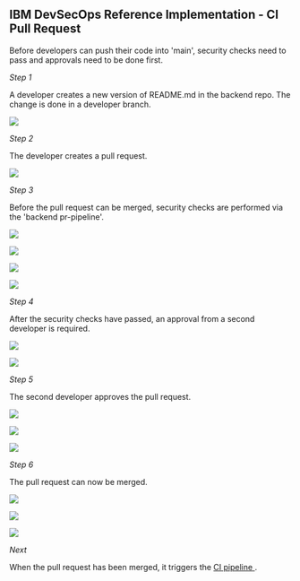 ## IBM DevSecOps Reference Implementation - CI Pull Request

Before developers can push their code into 'main', security checks need to pass and approvals need to be done first.

*Step 1* 

A developer creates a new version of README.md in the backend repo. The change is done in a developer branch.

<kbd><img src="https://raw.githubusercontent.com/IBM/multi-tenancy-documentation/main/documentation/images/cicd-devsecops/cicd-1-ci-backend-pr/002.png" /></kbd>

*Step 2* 

The developer creates a pull request.

<kbd><img src="https://raw.githubusercontent.com/IBM/multi-tenancy-documentation/main/documentation/images/cicd-devsecops/cicd-1-ci-backend-pr/003.png" /></kbd>

*Step 3* 

Before the pull request can be merged, security checks are performed via the 'backend pr-pipeline'.

<kbd><img src="https://raw.githubusercontent.com/IBM/multi-tenancy-documentation/main/documentation/images/cicd-devsecops/cicd-1-ci-backend-pr/004.png" /></kbd>

<kbd><img src="https://raw.githubusercontent.com/IBM/multi-tenancy-documentation/main/documentation/images/cicd-devsecops/cicd-1-ci-backend-pr/007.png" /></kbd>

<kbd><img src="https://raw.githubusercontent.com/IBM/multi-tenancy-documentation/main/documentation/images/cicd-devsecops/cicd-1-ci-backend-pr/008.png" /></kbd>

<kbd><img src="https://raw.githubusercontent.com/IBM/multi-tenancy-documentation/main/documentation/images/cicd-devsecops/cicd-1-ci-backend-pr/009.png" /></kbd>

*Step 4* 

After the security checks have passed, an approval from a second developer is required.

<kbd><img src="https://raw.githubusercontent.com/IBM/multi-tenancy-documentation/main/documentation/images/cicd-devsecops/cicd-1-ci-backend-pr/011.png" /></kbd>

<kbd><img src="https://raw.githubusercontent.com/IBM/multi-tenancy-documentation/main/documentation/images/cicd-devsecops/cicd-1-ci-backend-pr/012.png" /></kbd>

*Step 5* 

The second developer approves the pull request.

<kbd><img src="https://raw.githubusercontent.com/IBM/multi-tenancy-documentation/main/documentation/images/cicd-devsecops/cicd-1-ci-backend-pr/013.png" /></kbd>

<kbd><img src="https://raw.githubusercontent.com/IBM/multi-tenancy-documentation/main/documentation/images/cicd-devsecops/cicd-1-ci-backend-pr/015.png" /></kbd>

<kbd><img src="https://raw.githubusercontent.com/IBM/multi-tenancy-documentation/main/documentation/images/cicd-devsecops/cicd-1-ci-backend-pr/016.png" /></kbd>

*Step 6* 

The pull request can now be merged.

<kbd><img src="https://raw.githubusercontent.com/IBM/multi-tenancy-documentation/main/documentation/images/cicd-devsecops/cicd-1-ci-backend-pr/017.png" /></kbd>

<kbd><img src="https://raw.githubusercontent.com/IBM/multi-tenancy-documentation/main/documentation/images/cicd-devsecops/cicd-1-ci-backend-pr/018.png" /></kbd>

<kbd><img src="https://raw.githubusercontent.com/IBM/multi-tenancy-documentation/main/documentation/images/cicd-devsecops/cicd-1-ci-backend-pr/019.png" /></kbd>

*Next*

When the pull request has been merged, it triggers the [CI pipeline ](ci-pipeline.md).